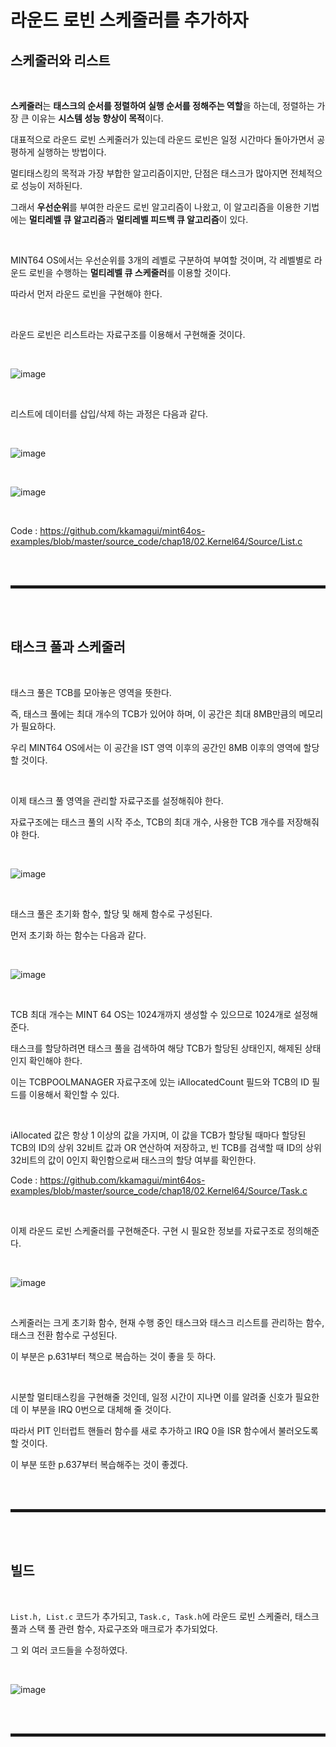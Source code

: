# 라운드 로빈 스케줄러를 추가하자
## 스케줄러와 리스트

<br>

**스케줄러**는 **태스크의 순서를 정렬하여 실행 순서를 정해주는 역할**을 하는데, 정렬하는 가장 큰 이유는 **시스템 성능 향상이 목적**이다.

대표적으로 라운드 로빈 스케줄러가 있는데 라운드 로빈은 일정 시간마다 돌아가면서 공평하게 실행하는 방법이다.

멀티태스킹의 목적과 가장 부합한 알고리즘이지만, 단점은 태스크가 많아지면 전체적으로 성능이 저하된다.

그래서 **우선순위**를 부여한 라운드 로빈 알고리즘이 나왔고, 이 알고리즘을 이용한 기법에는 **멀티레벨 큐 알고리즘**과 **멀티레벨 피드백 큐 알고리즘**이 있다.

<br>

MINT64 OS에서는 우선순위를 3개의 레벨로 구분하여 부여할 것이며, 각 레벨별로 라운드 로빈을 수행하는 **멀티레벨 큐 스케줄러**를 이용할 것이다.

따라서 먼저 라운드 로빈을 구현해야 한다. 

<br>

라운드 로빈은 리스트라는 자료구조를 이용해서 구현해줄 것이다.

<br>

![image](https://user-images.githubusercontent.com/52172169/202891721-b3cf365e-9884-4eb5-a001-a3c501723558.png)

<br>

리스트에 데이터를 삽입/삭제 하는 과정은 다음과 같다.

<br>

![image](https://user-images.githubusercontent.com/52172169/202892001-f405dd85-b8a0-4be1-ae42-770b2c0b0f52.png)

<br>

![image](https://user-images.githubusercontent.com/52172169/202892008-932dfb61-d565-4c5f-982c-d2399a4a62d8.png)

<br>

Code : https://github.com/kkamagui/mint64os-examples/blob/master/source_code/chap18/02.Kernel64/Source/List.c

<br><br>
<hr style="border: 2px solid;">
<br><br>

## 태스크 풀과 스케줄러

<br>

태스크 풀은 TCB를 모아놓은 영역을 뜻한다.

즉, 태스크 풀에는 최대 개수의 TCB가 있어야 하며, 이 공간은 최대 8MB만큼의 메모리가 필요하다.

우리 MINT64 OS에서는 이 공간을 IST 영역 이후의 공간인 8MB 이후의 영역에 할당할 것이다.

<br>

이제 태스크 풀 영역을 관리할 자료구조를 설정해줘야 한다.

자료구조에는 태스크 풀의 시작 주소, TCB의 최대 개수, 사용한 TCB 개수를 저장해줘야 한다.

<br>

![image](https://user-images.githubusercontent.com/52172169/202892376-2440d419-752a-4ab4-b5d8-f7412ed35929.png)

<br>

태스크 풀은 초기화 함수, 할당 및 해제 함수로 구성된다.

먼저 초기화 하는 함수는 다음과 같다.

<br>

![image](https://user-images.githubusercontent.com/52172169/202892740-5be7e8c1-d7ef-4363-9446-c7ee7610dfeb.png)

<br>

TCB 최대 개수는 MINT 64 OS는 1024개까지 생성할 수 있으므로 1024개로 설정해준다.

태스크를 할당하려면 태스크 풀을 검색하여 해당 TCB가 할당된 상태인지, 해제된 상태인지 확인해야 한다.

이는 TCBPOOLMANAGER 자료구조에 있는 iAllocatedCount 필드와 TCB의 ID 필드를 이용해서 확인할 수 있다.

<br>

iAllocated 값은 항상 1 이상의 값을 가지며, 이 값을 TCB가 할당될 때마다 할당된 TCB의 ID의 상위 32비트 값과 OR 연산하여 저장하고, 빈 TCB를 검색할 때 ID의 상위 32비트의 값이 0인지 확인함으로써 태스크의 할당 여부를 확인한다.

Code : https://github.com/kkamagui/mint64os-examples/blob/master/source_code/chap18/02.Kernel64/Source/Task.c

<br>

이제 라운드 로빈 스케줄러를 구현해준다. 구현 시 필요한 정보를 자료구조로 정의해준다.

<br>

![image](https://user-images.githubusercontent.com/52172169/202893275-7280d5e0-a2a1-4c21-972c-684ad372681c.png)

<br>

스케줄러는 크게 초기화 함수, 현재 수행 중인 태스크와 태스크 리스트를 관리하는 함수, 태스크 전환 함수로 구성된다.

이 부분은 p.631부터 책으로 복습하는 것이 좋을 듯 하다. 

<br>

시분할 멀티태스킹을 구현해줄 것인데, 일정 시간이 지나면 이를 알려줄 신호가 필요한데 이 부분을 IRQ 0번으로 대체해 줄 것이다.

따라서 PIT 인터럽트 핸들러 함수를 새로 추가하고 IRQ 0을 ISR 함수에서 불러오도록 할 것이다.

이 부분 또한 p.637부터 복습해주는 것이 좋겠다.

<br><br>
<hr style="border: 2px solid;">
<br><br>

## 빌드

<br>

```List.h, List.c``` 코드가 추가되고, ```Task.c, Task.h```에 라운드 로빈 스케줄러, 태스크 풀과 스택 풀 관련 함수, 자료구조와 매크로가 추가되었다.

그 외 여러 코드들을 수정하였다.

<br>

![image](https://user-images.githubusercontent.com/52172169/202908215-846b90dd-3047-4892-8f2b-674f77e670f8.png)

<br><br>
<hr style="border: 2px solid;">
<br><br>
